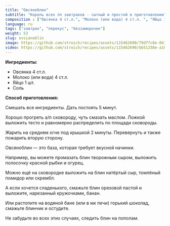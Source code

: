 ```yaml
---
title: "Овсяноблин"
subtitle: "Король всех пп завтраков - сытный и простой в приготовлении"
composition : ["Овсянка 4 ст.л.", "Молоко (или вода) 4 ст.л. ", "Яйцо 1 шт.", "Соль"]
language: ru
tags: ["завтрак", "перекус", "беззаморочек"]
weight: 53
slug: ovsianoblin
image: https://github.com/stroich/recipes/assets/115462690/79d7fc8e-841c-4b56-bda0-2406166d51e8
video: https://github.com/stroich/recipes/assets/115462690/bb51258e-a107-40ef-b73d-80afe87d160b 
---
```



**Ингредиенты:**

* Овсянка 4 ст.л. 
* Молоко (или вода) 4 ст.л. 
* Яйцо 1 шт. 
* Соль


**Способ приготовления:**


Смешать все ингредиенты. Дать постоять 5 минут.

Хорошо прогреть а/п сковороду, чуть смазать маслом. Ложкой выложить тесто и равномерно распределить по площади сковороды.

Жарить на среднем огне под крышкой 2 минуты. Перевернуть и также пожарить вторую сторону.

Овсяноблин — это база, которая требует вкусной начинки.

Например, вы можете промазать блин творожным сыром, выложить полосочку красной рыбки и огурец.

Можно ещё на сковородке выложить на блин натёртый сыр, томлёный помидор или скрембл.

А если хочется сладенького, смажьте блин ореховой пастой и выложите, нарезанный кружочками, банан.

Или растопите на водяной бане (или в мк печи) горький шоколад, смажьте блинчик и остудите.


Не забудьте во всех этих случаях, следить блин на пополам. 


